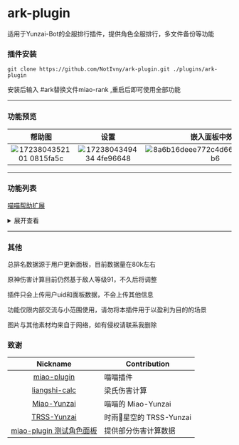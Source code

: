 # ark-plugin

适用于Yunzai-Bot的全服排行插件，提供角色全服排行，多文件备份等功能

### 插件安装
```
git clone https://github.com/NotIvny/ark-plugin.git ./plugins/ark-plugin
```
安装后输入 #ark替换文件miao-rank ,重启后即可使用全部功能

---

### 功能预览

| 帮助图 | 设置 | 嵌入面板中效果 | 嵌入排名效果 | 排名统计 |
|:------:|:----:|:------------:|:------------:|:-------:|
| ![1723804352101 0815fa5c](https://github.com/user-attachments/assets/446622ae-5664-4892-8d64-52355bbe12d8) | ![1723804349434 4fe96648](https://github.com/user-attachments/assets/a285e42a-7c21-456d-8214-184247be4f0b) | ![8a6b16deee772c4d66d0fdae278335b6](https://github.com/NotIvny/yunzai-characterRank-js/assets/125482125/68b37c47-4642-4e86-a9c0-fb55498646c7) | ![5dda9bdbcfe9d6926a3e38aa1bcb0a87](https://github.com/NotIvny/yunzai-characterRank-js/assets/125482125/625de99f-8bf0-47b3-be2a-cc177650731b) | ![1723635427211 28e6e652](https://github.com/user-attachments/assets/e40c2214-b17e-406c-bbc2-0c62c62cfbe8) |

---
### 功能列表
[喵喵帮助扩展](https://github.com/NotIvny/ark-plugin/blob/main/extendMiaoHelp.md)
<details>

<summary>展开查看</summary>
#### 群独立喵喵插件配置文件

为每个群提供独立的喵喵插件配置文件，通过 #ark设置喵喵群设置开启 启用

目前正在完善功能中，可能存在Bug
#### #xx排名 

最右侧新增角色全服排名
#### #xx面板 

伤害计算底部新增角色全服排名

#### #xx排名统计 

查看雷神排名统计图

#### #角色排名雷神uid 

手动获取角色排名

以上功能支持原神/星铁

使用 `#xx排名` 命令时，自动更新并获取角色排名

也可使用 `#角色排名雷神uid` 手动获取

示例：

`#角色排名雷神*********`

> uid:\*\*\*\*\*\*\*\*\*的雷电将军全服伤害排名为 459 / 718，伤害评分: \*\*.\*\*

`#雷神排名`

> uid:\*\*\*\*\*\*\*\*\*的雷电将军全服伤害排名为 459 / 718，伤害评分: \*\*.\*\*

`*总排名`

> uid:*********的星铁全服排名数据:<br>
瓦尔特全服伤害排名为37 / 110，伤害评分: 24.82<br>
希儿全服伤害排名为159 / 488，伤害评分: 56.94<br>
景元全服伤害排名为215 / 265，伤害评分: 22.14<br>
刃全服伤害排名为105 / 324，伤害评分: 39.65<br>
符玄全服伤害排名为251 / 468，伤害评分: 14.95<br>
藿藿全服伤害排名为205 / 302，伤害评分: 58.43<br>
阮•梅全服伤害排名为608 / 624，伤害评分: 8.24<br>
真理医生全服伤害排名为65 / 359，伤害评分: 36.78<br>
花火全服伤害排名为455 / 538，伤害评分: 37.91<br>

#### 文件替换与备份功能

`#ark创建备份`

创建备份时，需提供ID和以下两个文件夹路径：

src path: 替换用的文件所在的文件夹。

dest path: 被替换的文件所在的文件夹，即需要备份的文件所在的文件夹。

以上路径均为基于云崽根目录的绝对路径

创建备份后，插件会自动获取src path下的所有文件名，并储存在backup.json中，以后仅这些文件会被替换，备份文件将储存于backup文件夹中(以下称 dest-backup-path )。

注意: 与常规备份插件不同，本插件额外提供了一个"替换文件"的功能(src path => dest path)，以安全地修改插件代码，关系图如下所示。

src path => dest path <=> dest-backup path

如无需使用替换文件功能，请将 src path 和 dest path 都指定为需要备份的文件所在的文件夹

`#ark删除备份`

删除备份数据，src path 与 dest-backup path 都会被删除

`#ark替换文件`

将 src path 中的文件复制到 dest path 中。

`#ark备份文件`

使用 dest path 中的文件复制到 dest-backup path 中。

`#ark恢复文件`

使用 dest-backup path 中的文件复制到 dest path 中。
</details> 

---
### 其他

总排名数据源于用户更新面板，目前数据量在80k左右

原神伤害计算目前仍然基于敌人等级91，不久后将调整

插件只会上传用户uid和面板数据，不会上传其他信息

功能仅限内部交流与小范围使用，请勿将本插件用于以盈利为目的的场景

图片与其他素材均来自于网络，如有侵权请联系我删除

### 致谢

|                           Nickname                            | Contribution     |
|:-------------------------------------------------------------:|------------------|
|      [miao-plugin](miao-plugin)      | 喵喵插件 |
| [liangshi-calc](https://gitee.com/liangshi233/liangshi-calc/) | 梁氏伤害计算       |
|      [Miao-Yunzai](https://gitee.com/yoimiya-kokomi/Miao-Yunzai)      | 喵喵的 Miao-Yunzai          |
|     [TRSS-Yunzai](https://gitee.com/TimeRainStarSky/Yunzai)     | 时雨🌌星空的 TRSS-Yunzai        |
| [miao-plugin 测试角色面板](https://gitee.com/euiko/Panel) | 提供部分伤害计算数据             |
